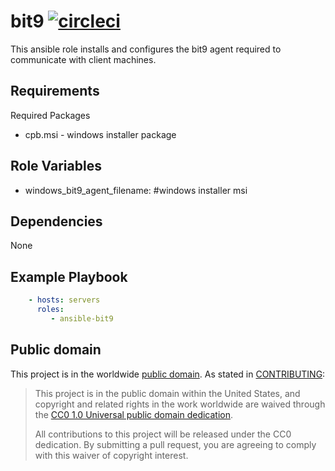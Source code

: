 bit9 [![circleci](https://circleci.com/gh/GSA/ansible-bit9.svg?style=svg)](https://circleci.com/gh/GSA/ansible-bit9)
=========

This ansible role installs and configures the bit9 agent required to communicate with client machines.

Requirements
------------

Required Packages
- cpb.msi - windows installer package

Role Variables
--------------

- windows_bit9_agent_filename: #windows installer msi

Dependencies
------------

None

Example Playbook
----------------

```yaml
    - hosts: servers
      roles:
         - ansible-bit9
```

Public domain
-------------

This project is in the worldwide [public domain](LICENSE.md). As stated in [CONTRIBUTING](CONTRIBUTING.md):

> This project is in the public domain within the United States, and copyright and related rights in the work worldwide are waived through the [CC0 1.0 Universal public domain dedication](https://creativecommons.org/publicdomain/zero/1.0/).
>
> All contributions to this project will be released under the CC0 dedication. By submitting a pull request, you are agreeing to comply with this waiver of copyright interest.
